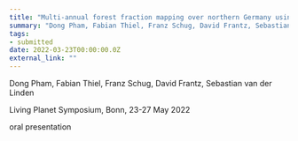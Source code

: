 ```yaml
---
title: "Multi-annual forest fraction mapping over northern Germany using Sentinel-2 spectral temporal metrics"
summary: "Dong Pham, Fabian Thiel, Franz Schug, David Frantz, Sebastian van der Linden @ Living Planet Symposium, Bonn, 23-27 May 2022"
tags:
- submitted
date: 2022-03-23T00:00:00.0Z
external_link: ""
---
```


Dong Pham, Fabian Thiel, Franz Schug, David Frantz, Sebastian van der Linden

Living Planet Symposium, Bonn, 23-27 May 2022

oral presentation
